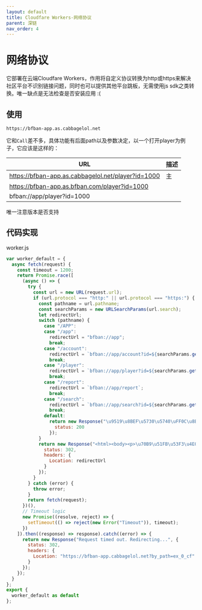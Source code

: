 ```yaml
---
layout: default
title: Cloudfare Workers-网络协议
parent: 深链
nav_order: 4
---
```


# 网络协议

它部署在云端Cloudfare Workers，作用将自定义协议转换为http或https来解决社区平台不识别链接问题，同时也可以提供其他平台跳板，无需使用js
sdk之类转换。唯一缺点是无法检查是否安装应用 :(

## 使用

```
https://bfban-app.as.cabbagelol.net
```

它和`Call`差不多，具体功能有后面path以及参数决定，以一个打开player为例子，它应该是这样的：

| URL                                                | 描述 |
|----------------------------------------------------|----|
| https://bfban-app.as.cabbagelol.net/player?id=1000 | 主  |
| https://bfban-app.as.bfban.com/player?id=1000      |    |
| bfban://app/player?id=1000                         |    |

唯一注意版本是否支持

## 代码实现

worker.js
```javascript
var worker_default = {
  async fetch(request) {
    const timeout = 1200;
    return Promise.race([
      (async () => {
        try {
          const url = new URL(request.url);
          if (url.protocol === "http:" || url.protocol === "https:") {
            const pathname = url.pathname;
            const searchParams = new URLSearchParams(url.search);
            let redirectUrl;
            switch (pathname) {
              case "/APP":
              case "/app":
                redirectUrl = "bfban://app";
                break;
              case "/account":
                redirectUrl = `bfban://app/account?id=${searchParams.get("id")}`;
                break;
              case "/player":
                redirectUrl = `bfban://app/player?id=${searchParams.get("id")}`;
                break;
              case "/report":
                redirectUrl = `bfban://app/report`;
                break;
              case "/search":
                redirectUrl = `bfban://app/search?id=${searchParams.get("text")}&type=${searchParams.get("type")}`;
                break;
              default:
                return new Response("\u9519\u8BEF\u5730\u5740\uFF0C\u8BF7\u68C0\u67E5\u53C2\u6570", {
                  status: 200
                });
            }
            return new Response("<html><body><p>\u70B9\u51FB\u53F3\u4E0A\u89D2\u7684\u4E09\u70B9\uFF0C\u9009\u62E9\u6E38\u89C8\u5668\u6253\u5F00</p></body></html>", {
              status: 302,
              headers: {
                Location: redirectUrl
              }
            });
          }
        } catch (error) {
          throw error;
        }
        return fetch(request);
      })(),
      // Timeout logic
      new Promise((resolve, reject) => {
        setTimeout(() => reject(new Error("Timeout")), timeout);
      })
    ]).then((response) => response).catch((error) => {
      return new Response("Request timed out. Redirecting...", {
        status: 302,
        headers: {
          Location: "https://bfban-app.cabbagelol.net?by_path=ex_0_cf"
        }
      });
    });
  }
};
export {
  worker_default as default
};
```
